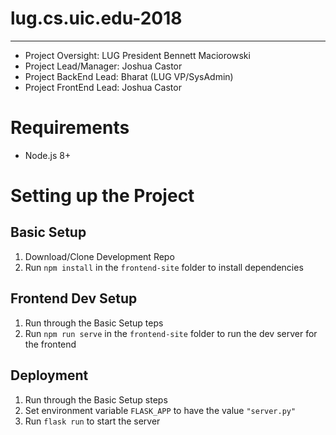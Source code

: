 # lug.cs.uic.edu-2018
------------------------------------------------------------------
* Project Oversight: LUG President Bennett Maciorowski
* Project Lead/Manager: Joshua Castor
* Project BackEnd Lead: Bharat (LUG VP/SysAdmin)
* Project FrontEnd Lead: Joshua Castor

# Requirements
* Node.js 8+

# Setting up the Project

## Basic Setup
1. Download/Clone Development Repo
2. Run `npm install` in the `frontend-site` folder to install dependencies

## Frontend Dev Setup
1. Run through the Basic Setup teps
2. Run `npm run serve` in the `frontend-site` folder to run the dev server for the frontend

## Deployment
1. Run through the Basic Setup steps
2. Set environment variable `FLASK_APP` to have the value `"server.py"`
3. Run `flask run` to start the server
